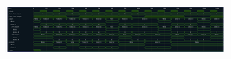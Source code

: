 

<p>
<svg viewBox="0 0 1651 340" xmlns="http://www.w3.org/2000/svg">
<defs>
<clipPath id="clip">
<rect height="340" width="1651" x="0" y="0"/>
</clipPath>
</defs>
<rect fill="#0B151D" height="340" stroke="darkblue" width="1651" x="0" y="0"/>
<line stroke="#333333" stroke-width="1" x1="200" x2="200" y1="0" y2="340"/>
<text clip-path="url(#clip)" dominant-baseline="middle" fill="#D4D4D4" font-family="monospace" font-size="10px" text-anchor="middle" x="200" y="10">
0
</text>
<line stroke="#333333" stroke-width="1" x1="300" x2="300" y1="0" y2="340"/>
<text clip-path="url(#clip)" dominant-baseline="middle" fill="#D4D4D4" font-family="monospace" font-size="10px" text-anchor="middle" x="300" y="10">
100
</text>
<line stroke="#333333" stroke-width="1" x1="400" x2="400" y1="0" y2="340"/>
<text clip-path="url(#clip)" dominant-baseline="middle" fill="#D4D4D4" font-family="monospace" font-size="10px" text-anchor="middle" x="400" y="10">
200
</text>
<line stroke="#333333" stroke-width="1" x1="500" x2="500" y1="0" y2="340"/>
<text clip-path="url(#clip)" dominant-baseline="middle" fill="#D4D4D4" font-family="monospace" font-size="10px" text-anchor="middle" x="500" y="10">
300
</text>
<line stroke="#333333" stroke-width="1" x1="600" x2="600" y1="0" y2="340"/>
<text clip-path="url(#clip)" dominant-baseline="middle" fill="#D4D4D4" font-family="monospace" font-size="10px" text-anchor="middle" x="600" y="10">
400
</text>
<line stroke="#333333" stroke-width="1" x1="700" x2="700" y1="0" y2="340"/>
<text clip-path="url(#clip)" dominant-baseline="middle" fill="#D4D4D4" font-family="monospace" font-size="10px" text-anchor="middle" x="700" y="10">
500
</text>
<line stroke="#333333" stroke-width="1" x1="800" x2="800" y1="0" y2="340"/>
<text clip-path="url(#clip)" dominant-baseline="middle" fill="#D4D4D4" font-family="monospace" font-size="10px" text-anchor="middle" x="800" y="10">
600
</text>
<line stroke="#333333" stroke-width="1" x1="900" x2="900" y1="0" y2="340"/>
<text clip-path="url(#clip)" dominant-baseline="middle" fill="#D4D4D4" font-family="monospace" font-size="10px" text-anchor="middle" x="900" y="10">
700
</text>
<line stroke="#333333" stroke-width="1" x1="1000" x2="1000" y1="0" y2="340"/>
<text clip-path="url(#clip)" dominant-baseline="middle" fill="#D4D4D4" font-family="monospace" font-size="10px" text-anchor="middle" x="1000" y="10">
800
</text>
<line stroke="#333333" stroke-width="1" x1="1100" x2="1100" y1="0" y2="340"/>
<text clip-path="url(#clip)" dominant-baseline="middle" fill="#D4D4D4" font-family="monospace" font-size="10px" text-anchor="middle" x="1100" y="10">
900
</text>
<line stroke="#333333" stroke-width="1" x1="1200" x2="1200" y1="0" y2="340"/>
<text clip-path="url(#clip)" dominant-baseline="middle" fill="#D4D4D4" font-family="monospace" font-size="10px" text-anchor="middle" x="1200" y="10">
1000
</text>
<line stroke="#333333" stroke-width="1" x1="1300" x2="1300" y1="0" y2="340"/>
<text clip-path="url(#clip)" dominant-baseline="middle" fill="#D4D4D4" font-family="monospace" font-size="10px" text-anchor="middle" x="1300" y="10">
1100
</text>
<line stroke="#333333" stroke-width="1" x1="1400" x2="1400" y1="0" y2="340"/>
<text clip-path="url(#clip)" dominant-baseline="middle" fill="#D4D4D4" font-family="monospace" font-size="10px" text-anchor="middle" x="1400" y="10">
1200
</text>
<line stroke="#333333" stroke-width="1" x1="1500" x2="1500" y1="0" y2="340"/>
<text clip-path="url(#clip)" dominant-baseline="middle" fill="#D4D4D4" font-family="monospace" font-size="10px" text-anchor="middle" x="1500" y="10">
1300
</text>
<line stroke="#333333" stroke-width="1" x1="1600" x2="1600" y1="0" y2="340"/>
<text clip-path="url(#clip)" dominant-baseline="middle" fill="#D4D4D4" font-family="monospace" font-size="10px" text-anchor="middle" x="1600" y="10">
1400
</text>
<text dominant-baseline="middle" fill="#D4D4D4" font-family="monospace" font-size="10px" text-anchor="start" x="3" y="10">
Time:
</text>
<text dominant-baseline="middle" fill="#D4D4D4" font-family="monospace" font-size="10px" text-anchor="start" x="3" xml:space="preserve" y="30">
.clock
<title>top.clock</title>
</text>
<path d="M 200 30 L 200 37 L 250 37 L 250 30" fill="none" stroke="#56C126" stroke-width="1"/>
<rect fill="#1C400C" height="14" stroke="none" width="48" x="251" y="23"/>
<path d="M 250 30 L 250 23 L 300 23 L 300 30" fill="none" stroke="#56C126" stroke-width="1"/>
<path d="M 300 30 L 300 37 L 350 37 L 350 30" fill="none" stroke="#56C126" stroke-width="1"/>
<rect fill="#1C400C" height="14" stroke="none" width="48" x="351" y="23"/>
<path d="M 350 30 L 350 23 L 400 23 L 400 30" fill="none" stroke="#56C126" stroke-width="1"/>
<path d="M 400 30 L 400 37 L 450 37 L 450 30" fill="none" stroke="#56C126" stroke-width="1"/>
<rect fill="#1C400C" height="14" stroke="none" width="48" x="451" y="23"/>
<path d="M 450 30 L 450 23 L 500 23 L 500 30" fill="none" stroke="#56C126" stroke-width="1"/>
<path d="M 500 30 L 500 37 L 550 37 L 550 30" fill="none" stroke="#56C126" stroke-width="1"/>
<rect fill="#1C400C" height="14" stroke="none" width="48" x="551" y="23"/>
<path d="M 550 30 L 550 23 L 600 23 L 600 30" fill="none" stroke="#56C126" stroke-width="1"/>
<path d="M 600 30 L 600 37 L 650 37 L 650 30" fill="none" stroke="#56C126" stroke-width="1"/>
<rect fill="#1C400C" height="14" stroke="none" width="48" x="651" y="23"/>
<path d="M 650 30 L 650 23 L 700 23 L 700 30" fill="none" stroke="#56C126" stroke-width="1"/>
<path d="M 700 30 L 700 37 L 750 37 L 750 30" fill="none" stroke="#56C126" stroke-width="1"/>
<rect fill="#1C400C" height="14" stroke="none" width="48" x="751" y="23"/>
<path d="M 750 30 L 750 23 L 800 23 L 800 30" fill="none" stroke="#56C126" stroke-width="1"/>
<path d="M 800 30 L 800 37 L 850 37 L 850 30" fill="none" stroke="#56C126" stroke-width="1"/>
<rect fill="#1C400C" height="14" stroke="none" width="48" x="851" y="23"/>
<path d="M 850 30 L 850 23 L 900 23 L 900 30" fill="none" stroke="#56C126" stroke-width="1"/>
<path d="M 900 30 L 900 37 L 950 37 L 950 30" fill="none" stroke="#56C126" stroke-width="1"/>
<rect fill="#1C400C" height="14" stroke="none" width="48" x="951" y="23"/>
<path d="M 950 30 L 950 23 L 1000 23 L 1000 30" fill="none" stroke="#56C126" stroke-width="1"/>
<path d="M 1000 30 L 1000 37 L 1050 37 L 1050 30" fill="none" stroke="#56C126" stroke-width="1"/>
<rect fill="#1C400C" height="14" stroke="none" width="48" x="1051" y="23"/>
<path d="M 1050 30 L 1050 23 L 1100 23 L 1100 30" fill="none" stroke="#56C126" stroke-width="1"/>
<path d="M 1100 30 L 1100 37 L 1150 37 L 1150 30" fill="none" stroke="#56C126" stroke-width="1"/>
<rect fill="#1C400C" height="14" stroke="none" width="48" x="1151" y="23"/>
<path d="M 1150 30 L 1150 23 L 1200 23 L 1200 30" fill="none" stroke="#56C126" stroke-width="1"/>
<path d="M 1200 30 L 1200 37 L 1250 37 L 1250 30" fill="none" stroke="#56C126" stroke-width="1"/>
<rect fill="#1C400C" height="14" stroke="none" width="48" x="1251" y="23"/>
<path d="M 1250 30 L 1250 23 L 1300 23 L 1300 30" fill="none" stroke="#56C126" stroke-width="1"/>
<path d="M 1300 30 L 1300 37 L 1350 37 L 1350 30" fill="none" stroke="#56C126" stroke-width="1"/>
<rect fill="#1C400C" height="14" stroke="none" width="48" x="1351" y="23"/>
<path d="M 1350 30 L 1350 23 L 1400 23 L 1400 30" fill="none" stroke="#56C126" stroke-width="1"/>
<path d="M 1400 30 L 1400 37 L 1450 37 L 1450 30" fill="none" stroke="#56C126" stroke-width="1"/>
<rect fill="#1C400C" height="14" stroke="none" width="48" x="1451" y="23"/>
<path d="M 1450 30 L 1450 23 L 1500 23 L 1500 30" fill="none" stroke="#56C126" stroke-width="1"/>
<path d="M 1500 30 L 1500 37 L 1550 37 L 1550 30" fill="none" stroke="#56C126" stroke-width="1"/>
<rect fill="#1C400C" height="14" stroke="none" width="48" x="1551" y="23"/>
<path d="M 1550 30 L 1550 23 L 1600 23 L 1600 30" fill="none" stroke="#56C126" stroke-width="1"/>
<path d="M 1600 30 L 1600 37 L 1650 37 L 1650 30" fill="none" stroke="#56C126" stroke-width="1"/>
<text dominant-baseline="middle" fill="#D4D4D4" font-family="monospace" font-size="10px" text-anchor="start" x="3" xml:space="preserve" y="50">
.func.func.input
<title>top.func.func.input</title>
</text>
<path d="M 200 50 L 203 43 L 347 43 L 350 50 L 347 57 L 203 57 Z" fill="none" stroke="#56C126" stroke-width="1"/>
<text dominant-baseline="middle" fill="#D4D4D4" font-family="monospace" font-size="10px" text-anchor="middle" x="275" xml:space="preserve" y="50">
0
<title>0</title>
</text>
<path d="M 350 50 L 353 43 L 447 43 L 450 50 L 447 57 L 353 57 Z" fill="none" stroke="#56C126" stroke-width="1"/>
<text dominant-baseline="middle" fill="#D4D4D4" font-family="monospace" font-size="10px" text-anchor="middle" x="400" xml:space="preserve" y="50">
2
<title>2</title>
</text>
<path d="M 450 50 L 453 43 L 547 43 L 550 50 L 547 57 L 453 57 Z" fill="none" stroke="#56C126" stroke-width="1"/>
<text dominant-baseline="middle" fill="#D4D4D4" font-family="monospace" font-size="10px" text-anchor="middle" x="500" xml:space="preserve" y="50">
5
<title>5</title>
</text>
<path d="M 550 50 L 553 43 L 647 43 L 650 50 L 647 57 L 553 57 Z" fill="none" stroke="#56C126" stroke-width="1"/>
<text dominant-baseline="middle" fill="#D4D4D4" font-family="monospace" font-size="10px" text-anchor="middle" x="600" xml:space="preserve" y="50">
6
<title>6</title>
</text>
<path d="M 650 50 L 653 43 L 747 43 L 750 50 L 747 57 L 653 57 Z" fill="none" stroke="#56C126" stroke-width="1"/>
<text dominant-baseline="middle" fill="#D4D4D4" font-family="monospace" font-size="10px" text-anchor="middle" x="700" xml:space="preserve" y="50">
2
<title>2</title>
</text>
<path d="M 750 50 L 753 43 L 847 43 L 850 50 L 847 57 L 753 57 Z" fill="none" stroke="#56C126" stroke-width="1"/>
<text dominant-baseline="middle" fill="#D4D4D4" font-family="monospace" font-size="10px" text-anchor="middle" x="800" xml:space="preserve" y="50">
a
<title>a</title>
</text>
<path d="M 850 50 L 853 43 L 947 43 L 950 50 L 947 57 L 853 57 Z" fill="none" stroke="#56C126" stroke-width="1"/>
<text dominant-baseline="middle" fill="#D4D4D4" font-family="monospace" font-size="10px" text-anchor="middle" x="900" xml:space="preserve" y="50">
0
<title>0</title>
</text>
<path d="M 950 50 L 953 43 L 1047 43 L 1050 50 L 1047 57 L 953 57 Z" fill="none" stroke="#56C126" stroke-width="1"/>
<text dominant-baseline="middle" fill="#D4D4D4" font-family="monospace" font-size="10px" text-anchor="middle" x="1000" xml:space="preserve" y="50">
1
<title>1</title>
</text>
<path d="M 1050 50 L 1053 43 L 1247 43 L 1250 50 L 1247 57 L 1053 57 Z" fill="none" stroke="#56C126" stroke-width="1"/>
<text dominant-baseline="middle" fill="#D4D4D4" font-family="monospace" font-size="10px" text-anchor="middle" x="1150" xml:space="preserve" y="50">
c
<title>c</title>
</text>
<path d="M 1250 50 L 1253 43 L 1347 43 L 1350 50 L 1347 57 L 1253 57 Z" fill="none" stroke="#56C126" stroke-width="1"/>
<text dominant-baseline="middle" fill="#D4D4D4" font-family="monospace" font-size="10px" text-anchor="middle" x="1300" xml:space="preserve" y="50">
0
<title>0</title>
</text>
<path d="M 1350 50 L 1353 43 L 1447 43 L 1450 50 L 1447 57 L 1353 57 Z" fill="none" stroke="#56C126" stroke-width="1"/>
<text dominant-baseline="middle" fill="#D4D4D4" font-family="monospace" font-size="10px" text-anchor="middle" x="1400" xml:space="preserve" y="50">
5
<title>5</title>
</text>
<path d="M 1450 50 L 1453 43 L 1547 43 L 1550 50 L 1547 57 L 1453 57 Z" fill="none" stroke="#56C126" stroke-width="1"/>
<text dominant-baseline="middle" fill="#D4D4D4" font-family="monospace" font-size="10px" text-anchor="middle" x="1500" xml:space="preserve" y="50">
d
<title>d</title>
</text>
<path d="M 1550 50 L 1553 43 L 1647 43 L 1650 50 L 1647 57 L 1553 57 Z" fill="none" stroke="#56C126" stroke-width="1"/>
<text dominant-baseline="middle" fill="#D4D4D4" font-family="monospace" font-size="10px" text-anchor="middle" x="1600" xml:space="preserve" y="50">
0
<title>0</title>
</text>
<text dominant-baseline="middle" fill="#D4D4D4" font-family="monospace" font-size="10px" text-anchor="start" x="3" xml:space="preserve" y="70">
.func.func.output
<title>top.func.func.output</title>
</text>
<rect fill="#1C400C" height="14" stroke="none" width="248" x="201" y="63"/>
<path d="M 200 70 L 200 63 L 450 63 L 450 70" fill="none" stroke="#56C126" stroke-width="1"/>
<path d="M 450 70 L 450 77 L 550 77 L 550 70" fill="none" stroke="#56C126" stroke-width="1"/>
<rect fill="#1C400C" height="14" stroke="none" width="398" x="551" y="63"/>
<path d="M 550 70 L 550 63 L 950 63 L 950 70" fill="none" stroke="#56C126" stroke-width="1"/>
<path d="M 950 70 L 950 77 L 1050 77 L 1050 70" fill="none" stroke="#56C126" stroke-width="1"/>
<rect fill="#1C400C" height="14" stroke="none" width="298" x="1051" y="63"/>
<path d="M 1050 70 L 1050 63 L 1350 63 L 1350 70" fill="none" stroke="#56C126" stroke-width="1"/>
<path d="M 1350 70 L 1350 77 L 1550 77 L 1550 70" fill="none" stroke="#56C126" stroke-width="1"/>
<rect fill="#1C400C" height="14" stroke="none" width="98" x="1551" y="63"/>
<path d="M 1550 70 L 1550 63 L 1650 63 L 1650 70" fill="none" stroke="#56C126" stroke-width="1"/>
<text dominant-baseline="middle" fill="#D4D4D4" font-family="monospace" font-size="10px" text-anchor="start" x="3" xml:space="preserve" y="90">
.input
<title>top.input</title>
</text>
<path d="M 200 90 L 203 83 L 248 83 L 251 90 L 248 97 L 203 97 Z" fill="none" stroke="#56C126" stroke-width="1"/>
<text dominant-baseline="middle" fill="#D4D4D4" font-family="monospace" font-size="10px" text-anchor="middle" x="225" xml:space="preserve" y="90">
None
<title>None</title>
</text>
<path d="M 251 90 L 254 83 L 348 83 L 351 90 L 348 97 L 254 97 Z" fill="none" stroke="#56C126" stroke-width="1"/>
<text dominant-baseline="middle" fill="#D4D4D4" font-family="monospace" font-size="10px" text-anchor="middle" x="301" xml:space="preserve" y="90">
Some(2)
<title>Some(2)</title>
</text>
<path d="M 351 90 L 354 83 L 448 83 L 451 90 L 448 97 L 354 97 Z" fill="none" stroke="#56C126" stroke-width="1"/>
<text dominant-baseline="middle" fill="#D4D4D4" font-family="monospace" font-size="10px" text-anchor="middle" x="401" xml:space="preserve" y="90">
Some(5)
<title>Some(5)</title>
</text>
<path d="M 451 90 L 454 83 L 548 83 L 551 90 L 548 97 L 454 97 Z" fill="none" stroke="#56C126" stroke-width="1"/>
<text dominant-baseline="middle" fill="#D4D4D4" font-family="monospace" font-size="10px" text-anchor="middle" x="501" xml:space="preserve" y="90">
Some(6)
<title>Some(6)</title>
</text>
<path d="M 551 90 L 554 83 L 648 83 L 651 90 L 648 97 L 554 97 Z" fill="none" stroke="#56C126" stroke-width="1"/>
<text dominant-baseline="middle" fill="#D4D4D4" font-family="monospace" font-size="10px" text-anchor="middle" x="601" xml:space="preserve" y="90">
Some(2)
<title>Some(2)</title>
</text>
<path d="M 651 90 L 654 83 L 748 83 L 751 90 L 748 97 L 654 97 Z" fill="none" stroke="#56C126" stroke-width="1"/>
<text dominant-baseline="middle" fill="#D4D4D4" font-family="monospace" font-size="10px" text-anchor="middle" x="701" xml:space="preserve" y="90">
Some(a)
<title>Some(a)</title>
</text>
<path d="M 751 90 L 754 83 L 848 83 L 851 90 L 848 97 L 754 97 Z" fill="none" stroke="#56C126" stroke-width="1"/>
<text dominant-baseline="middle" fill="#D4D4D4" font-family="monospace" font-size="10px" text-anchor="middle" x="801" xml:space="preserve" y="90">
None
<title>None</title>
</text>
<path d="M 851 90 L 854 83 L 948 83 L 951 90 L 948 97 L 854 97 Z" fill="none" stroke="#56C126" stroke-width="1"/>
<text dominant-baseline="middle" fill="#D4D4D4" font-family="monospace" font-size="10px" text-anchor="middle" x="901" xml:space="preserve" y="90">
Some(1)
<title>Some(1)</title>
</text>
<path d="M 951 90 L 954 83 L 1148 83 L 1151 90 L 1148 97 L 954 97 Z" fill="none" stroke="#56C126" stroke-width="1"/>
<text dominant-baseline="middle" fill="#D4D4D4" font-family="monospace" font-size="10px" text-anchor="middle" x="1051" xml:space="preserve" y="90">
Some(c)
<title>Some(c)</title>
</text>
<path d="M 1151 90 L 1154 83 L 1248 83 L 1251 90 L 1248 97 L 1154 97 Z" fill="none" stroke="#56C126" stroke-width="1"/>
<text dominant-baseline="middle" fill="#D4D4D4" font-family="monospace" font-size="10px" text-anchor="middle" x="1201" xml:space="preserve" y="90">
None
<title>None</title>
</text>
<path d="M 1251 90 L 1254 83 L 1348 83 L 1351 90 L 1348 97 L 1254 97 Z" fill="none" stroke="#56C126" stroke-width="1"/>
<text dominant-baseline="middle" fill="#D4D4D4" font-family="monospace" font-size="10px" text-anchor="middle" x="1301" xml:space="preserve" y="90">
Some(5)
<title>Some(5)</title>
</text>
<path d="M 1351 90 L 1354 83 L 1448 83 L 1451 90 L 1448 97 L 1354 97 Z" fill="none" stroke="#56C126" stroke-width="1"/>
<text dominant-baseline="middle" fill="#D4D4D4" font-family="monospace" font-size="10px" text-anchor="middle" x="1401" xml:space="preserve" y="90">
Some(d)
<title>Some(d)</title>
</text>
<path d="M 1451 90 L 1454 83 L 1548 83 L 1551 90 L 1548 97 L 1454 97 Z" fill="none" stroke="#56C126" stroke-width="1"/>
<text dominant-baseline="middle" fill="#D4D4D4" font-family="monospace" font-size="10px" text-anchor="middle" x="1501" xml:space="preserve" y="90">
None
<title>None</title>
</text>
<path d="M 1551 90 L 1554 83 L 1648 83 L 1651 90 L 1648 97 L 1554 97 Z" fill="none" stroke="#56C126" stroke-width="1"/>
<text dominant-baseline="middle" fill="#D4D4D4" font-family="monospace" font-size="10px" text-anchor="middle" x="1601" xml:space="preserve" y="90">
Some(1)
<title>Some(1)</title>
</text>
<text dominant-baseline="middle" fill="#D4D4D4" font-family="monospace" font-size="10px" text-anchor="start" x="3" xml:space="preserve" y="110">
   #None
<title>top.input#None</title>
</text>
<path d="M 200 110 L 203 103 L 248 103 L 251 110 L 248 117 L 203 117 Z" fill="none" stroke="#56C126" stroke-width="1"/>
<text dominant-baseline="middle" fill="#D4D4D4" font-family="monospace" font-size="10px" text-anchor="middle" x="225" xml:space="preserve" y="110">

<title></title>
</text>
<path d="M 751 110 L 754 103 L 848 103 L 851 110 L 848 117 L 754 117 Z" fill="none" stroke="#56C126" stroke-width="1"/>
<text dominant-baseline="middle" fill="#D4D4D4" font-family="monospace" font-size="10px" text-anchor="middle" x="801" xml:space="preserve" y="110">

<title></title>
</text>
<path d="M 1151 110 L 1154 103 L 1248 103 L 1251 110 L 1248 117 L 1154 117 Z" fill="none" stroke="#56C126" stroke-width="1"/>
<text dominant-baseline="middle" fill="#D4D4D4" font-family="monospace" font-size="10px" text-anchor="middle" x="1201" xml:space="preserve" y="110">

<title></title>
</text>
<path d="M 1451 110 L 1454 103 L 1548 103 L 1551 110 L 1548 117 L 1454 117 Z" fill="none" stroke="#56C126" stroke-width="1"/>
<text dominant-baseline="middle" fill="#D4D4D4" font-family="monospace" font-size="10px" text-anchor="middle" x="1501" xml:space="preserve" y="110">

<title></title>
</text>
<text dominant-baseline="middle" fill="#D4D4D4" font-family="monospace" font-size="10px" text-anchor="start" x="3" xml:space="preserve" y="130">
   #Some.0
<title>top.input#Some.0</title>
</text>
<path d="M 251 130 L 254 123 L 348 123 L 351 130 L 348 137 L 254 137 Z" fill="none" stroke="#56C126" stroke-width="1"/>
<text dominant-baseline="middle" fill="#D4D4D4" font-family="monospace" font-size="10px" text-anchor="middle" x="301" xml:space="preserve" y="130">
2
<title>2</title>
</text>
<path d="M 351 130 L 354 123 L 448 123 L 451 130 L 448 137 L 354 137 Z" fill="none" stroke="#56C126" stroke-width="1"/>
<text dominant-baseline="middle" fill="#D4D4D4" font-family="monospace" font-size="10px" text-anchor="middle" x="401" xml:space="preserve" y="130">
5
<title>5</title>
</text>
<path d="M 451 130 L 454 123 L 548 123 L 551 130 L 548 137 L 454 137 Z" fill="none" stroke="#56C126" stroke-width="1"/>
<text dominant-baseline="middle" fill="#D4D4D4" font-family="monospace" font-size="10px" text-anchor="middle" x="501" xml:space="preserve" y="130">
6
<title>6</title>
</text>
<path d="M 551 130 L 554 123 L 648 123 L 651 130 L 648 137 L 554 137 Z" fill="none" stroke="#56C126" stroke-width="1"/>
<text dominant-baseline="middle" fill="#D4D4D4" font-family="monospace" font-size="10px" text-anchor="middle" x="601" xml:space="preserve" y="130">
2
<title>2</title>
</text>
<path d="M 651 130 L 654 123 L 748 123 L 751 130 L 748 137 L 654 137 Z" fill="none" stroke="#56C126" stroke-width="1"/>
<text dominant-baseline="middle" fill="#D4D4D4" font-family="monospace" font-size="10px" text-anchor="middle" x="701" xml:space="preserve" y="130">
a
<title>a</title>
</text>
<path d="M 851 130 L 854 123 L 948 123 L 951 130 L 948 137 L 854 137 Z" fill="none" stroke="#56C126" stroke-width="1"/>
<text dominant-baseline="middle" fill="#D4D4D4" font-family="monospace" font-size="10px" text-anchor="middle" x="901" xml:space="preserve" y="130">
1
<title>1</title>
</text>
<path d="M 951 130 L 954 123 L 1148 123 L 1151 130 L 1148 137 L 954 137 Z" fill="none" stroke="#56C126" stroke-width="1"/>
<text dominant-baseline="middle" fill="#D4D4D4" font-family="monospace" font-size="10px" text-anchor="middle" x="1051" xml:space="preserve" y="130">
c
<title>c</title>
</text>
<path d="M 1251 130 L 1254 123 L 1348 123 L 1351 130 L 1348 137 L 1254 137 Z" fill="none" stroke="#56C126" stroke-width="1"/>
<text dominant-baseline="middle" fill="#D4D4D4" font-family="monospace" font-size="10px" text-anchor="middle" x="1301" xml:space="preserve" y="130">
5
<title>5</title>
</text>
<path d="M 1351 130 L 1354 123 L 1448 123 L 1451 130 L 1448 137 L 1354 137 Z" fill="none" stroke="#56C126" stroke-width="1"/>
<text dominant-baseline="middle" fill="#D4D4D4" font-family="monospace" font-size="10px" text-anchor="middle" x="1401" xml:space="preserve" y="130">
d
<title>d</title>
</text>
<path d="M 1551 130 L 1554 123 L 1648 123 L 1651 130 L 1648 137 L 1554 137 Z" fill="none" stroke="#56C126" stroke-width="1"/>
<text dominant-baseline="middle" fill="#D4D4D4" font-family="monospace" font-size="10px" text-anchor="middle" x="1601" xml:space="preserve" y="130">
1
<title>1</title>
</text>
<text dominant-baseline="middle" fill="#D4D4D4" font-family="monospace" font-size="10px" text-anchor="start" x="3" xml:space="preserve" y="150">
   .dff.input
<title>top.input.dff.input</title>
</text>
<path d="M 200 150 L 203 143 L 248 143 L 251 150 L 248 157 L 203 157 Z" fill="none" stroke="#56C126" stroke-width="1"/>
<text dominant-baseline="middle" fill="#D4D4D4" font-family="monospace" font-size="10px" text-anchor="middle" x="225" xml:space="preserve" y="150">
None
<title>None</title>
</text>
<path d="M 251 150 L 254 143 L 348 143 L 351 150 L 348 157 L 254 157 Z" fill="none" stroke="#56C126" stroke-width="1"/>
<text dominant-baseline="middle" fill="#D4D4D4" font-family="monospace" font-size="10px" text-anchor="middle" x="301" xml:space="preserve" y="150">
Some(2)
<title>Some(2)</title>
</text>
<path d="M 351 150 L 354 143 L 448 143 L 451 150 L 448 157 L 354 157 Z" fill="none" stroke="#56C126" stroke-width="1"/>
<text dominant-baseline="middle" fill="#D4D4D4" font-family="monospace" font-size="10px" text-anchor="middle" x="401" xml:space="preserve" y="150">
Some(5)
<title>Some(5)</title>
</text>
<path d="M 451 150 L 454 143 L 548 143 L 551 150 L 548 157 L 454 157 Z" fill="none" stroke="#56C126" stroke-width="1"/>
<text dominant-baseline="middle" fill="#D4D4D4" font-family="monospace" font-size="10px" text-anchor="middle" x="501" xml:space="preserve" y="150">
Some(6)
<title>Some(6)</title>
</text>
<path d="M 551 150 L 554 143 L 648 143 L 651 150 L 648 157 L 554 157 Z" fill="none" stroke="#56C126" stroke-width="1"/>
<text dominant-baseline="middle" fill="#D4D4D4" font-family="monospace" font-size="10px" text-anchor="middle" x="601" xml:space="preserve" y="150">
Some(2)
<title>Some(2)</title>
</text>
<path d="M 651 150 L 654 143 L 748 143 L 751 150 L 748 157 L 654 157 Z" fill="none" stroke="#56C126" stroke-width="1"/>
<text dominant-baseline="middle" fill="#D4D4D4" font-family="monospace" font-size="10px" text-anchor="middle" x="701" xml:space="preserve" y="150">
Some(a)
<title>Some(a)</title>
</text>
<path d="M 751 150 L 754 143 L 848 143 L 851 150 L 848 157 L 754 157 Z" fill="none" stroke="#56C126" stroke-width="1"/>
<text dominant-baseline="middle" fill="#D4D4D4" font-family="monospace" font-size="10px" text-anchor="middle" x="801" xml:space="preserve" y="150">
None
<title>None</title>
</text>
<path d="M 851 150 L 854 143 L 948 143 L 951 150 L 948 157 L 854 157 Z" fill="none" stroke="#56C126" stroke-width="1"/>
<text dominant-baseline="middle" fill="#D4D4D4" font-family="monospace" font-size="10px" text-anchor="middle" x="901" xml:space="preserve" y="150">
Some(1)
<title>Some(1)</title>
</text>
<path d="M 951 150 L 954 143 L 1148 143 L 1151 150 L 1148 157 L 954 157 Z" fill="none" stroke="#56C126" stroke-width="1"/>
<text dominant-baseline="middle" fill="#D4D4D4" font-family="monospace" font-size="10px" text-anchor="middle" x="1051" xml:space="preserve" y="150">
Some(c)
<title>Some(c)</title>
</text>
<path d="M 1151 150 L 1154 143 L 1248 143 L 1251 150 L 1248 157 L 1154 157 Z" fill="none" stroke="#56C126" stroke-width="1"/>
<text dominant-baseline="middle" fill="#D4D4D4" font-family="monospace" font-size="10px" text-anchor="middle" x="1201" xml:space="preserve" y="150">
None
<title>None</title>
</text>
<path d="M 1251 150 L 1254 143 L 1348 143 L 1351 150 L 1348 157 L 1254 157 Z" fill="none" stroke="#56C126" stroke-width="1"/>
<text dominant-baseline="middle" fill="#D4D4D4" font-family="monospace" font-size="10px" text-anchor="middle" x="1301" xml:space="preserve" y="150">
Some(5)
<title>Some(5)</title>
</text>
<path d="M 1351 150 L 1354 143 L 1448 143 L 1451 150 L 1448 157 L 1354 157 Z" fill="none" stroke="#56C126" stroke-width="1"/>
<text dominant-baseline="middle" fill="#D4D4D4" font-family="monospace" font-size="10px" text-anchor="middle" x="1401" xml:space="preserve" y="150">
Some(d)
<title>Some(d)</title>
</text>
<path d="M 1451 150 L 1454 143 L 1548 143 L 1551 150 L 1548 157 L 1454 157 Z" fill="none" stroke="#56C126" stroke-width="1"/>
<text dominant-baseline="middle" fill="#D4D4D4" font-family="monospace" font-size="10px" text-anchor="middle" x="1501" xml:space="preserve" y="150">
None
<title>None</title>
</text>
<path d="M 1551 150 L 1554 143 L 1648 143 L 1651 150 L 1648 157 L 1554 157 Z" fill="none" stroke="#56C126" stroke-width="1"/>
<text dominant-baseline="middle" fill="#D4D4D4" font-family="monospace" font-size="10px" text-anchor="middle" x="1601" xml:space="preserve" y="150">
Some(1)
<title>Some(1)</title>
</text>
<text dominant-baseline="middle" fill="#D4D4D4" font-family="monospace" font-size="10px" text-anchor="start" x="3" xml:space="preserve" y="170">
      #None
<title>top.input.dff.input#None</title>
</text>
<path d="M 200 170 L 203 163 L 248 163 L 251 170 L 248 177 L 203 177 Z" fill="none" stroke="#56C126" stroke-width="1"/>
<text dominant-baseline="middle" fill="#D4D4D4" font-family="monospace" font-size="10px" text-anchor="middle" x="225" xml:space="preserve" y="170">

<title></title>
</text>
<path d="M 751 170 L 754 163 L 848 163 L 851 170 L 848 177 L 754 177 Z" fill="none" stroke="#56C126" stroke-width="1"/>
<text dominant-baseline="middle" fill="#D4D4D4" font-family="monospace" font-size="10px" text-anchor="middle" x="801" xml:space="preserve" y="170">

<title></title>
</text>
<path d="M 1151 170 L 1154 163 L 1248 163 L 1251 170 L 1248 177 L 1154 177 Z" fill="none" stroke="#56C126" stroke-width="1"/>
<text dominant-baseline="middle" fill="#D4D4D4" font-family="monospace" font-size="10px" text-anchor="middle" x="1201" xml:space="preserve" y="170">

<title></title>
</text>
<path d="M 1451 170 L 1454 163 L 1548 163 L 1551 170 L 1548 177 L 1454 177 Z" fill="none" stroke="#56C126" stroke-width="1"/>
<text dominant-baseline="middle" fill="#D4D4D4" font-family="monospace" font-size="10px" text-anchor="middle" x="1501" xml:space="preserve" y="170">

<title></title>
</text>
<text dominant-baseline="middle" fill="#D4D4D4" font-family="monospace" font-size="10px" text-anchor="start" x="3" xml:space="preserve" y="190">
      #Some.0
<title>top.input.dff.input#Some.0</title>
</text>
<path d="M 251 190 L 254 183 L 348 183 L 351 190 L 348 197 L 254 197 Z" fill="none" stroke="#56C126" stroke-width="1"/>
<text dominant-baseline="middle" fill="#D4D4D4" font-family="monospace" font-size="10px" text-anchor="middle" x="301" xml:space="preserve" y="190">
2
<title>2</title>
</text>
<path d="M 351 190 L 354 183 L 448 183 L 451 190 L 448 197 L 354 197 Z" fill="none" stroke="#56C126" stroke-width="1"/>
<text dominant-baseline="middle" fill="#D4D4D4" font-family="monospace" font-size="10px" text-anchor="middle" x="401" xml:space="preserve" y="190">
5
<title>5</title>
</text>
<path d="M 451 190 L 454 183 L 548 183 L 551 190 L 548 197 L 454 197 Z" fill="none" stroke="#56C126" stroke-width="1"/>
<text dominant-baseline="middle" fill="#D4D4D4" font-family="monospace" font-size="10px" text-anchor="middle" x="501" xml:space="preserve" y="190">
6
<title>6</title>
</text>
<path d="M 551 190 L 554 183 L 648 183 L 651 190 L 648 197 L 554 197 Z" fill="none" stroke="#56C126" stroke-width="1"/>
<text dominant-baseline="middle" fill="#D4D4D4" font-family="monospace" font-size="10px" text-anchor="middle" x="601" xml:space="preserve" y="190">
2
<title>2</title>
</text>
<path d="M 651 190 L 654 183 L 748 183 L 751 190 L 748 197 L 654 197 Z" fill="none" stroke="#56C126" stroke-width="1"/>
<text dominant-baseline="middle" fill="#D4D4D4" font-family="monospace" font-size="10px" text-anchor="middle" x="701" xml:space="preserve" y="190">
a
<title>a</title>
</text>
<path d="M 851 190 L 854 183 L 948 183 L 951 190 L 948 197 L 854 197 Z" fill="none" stroke="#56C126" stroke-width="1"/>
<text dominant-baseline="middle" fill="#D4D4D4" font-family="monospace" font-size="10px" text-anchor="middle" x="901" xml:space="preserve" y="190">
1
<title>1</title>
</text>
<path d="M 951 190 L 954 183 L 1148 183 L 1151 190 L 1148 197 L 954 197 Z" fill="none" stroke="#56C126" stroke-width="1"/>
<text dominant-baseline="middle" fill="#D4D4D4" font-family="monospace" font-size="10px" text-anchor="middle" x="1051" xml:space="preserve" y="190">
c
<title>c</title>
</text>
<path d="M 1251 190 L 1254 183 L 1348 183 L 1351 190 L 1348 197 L 1254 197 Z" fill="none" stroke="#56C126" stroke-width="1"/>
<text dominant-baseline="middle" fill="#D4D4D4" font-family="monospace" font-size="10px" text-anchor="middle" x="1301" xml:space="preserve" y="190">
5
<title>5</title>
</text>
<path d="M 1351 190 L 1354 183 L 1448 183 L 1451 190 L 1448 197 L 1354 197 Z" fill="none" stroke="#56C126" stroke-width="1"/>
<text dominant-baseline="middle" fill="#D4D4D4" font-family="monospace" font-size="10px" text-anchor="middle" x="1401" xml:space="preserve" y="190">
d
<title>d</title>
</text>
<path d="M 1551 190 L 1554 183 L 1648 183 L 1651 190 L 1648 197 L 1554 197 Z" fill="none" stroke="#56C126" stroke-width="1"/>
<text dominant-baseline="middle" fill="#D4D4D4" font-family="monospace" font-size="10px" text-anchor="middle" x="1601" xml:space="preserve" y="190">
1
<title>1</title>
</text>
<text dominant-baseline="middle" fill="#D4D4D4" font-family="monospace" font-size="10px" text-anchor="start" x="3" xml:space="preserve" y="210">
   .dff.output
<title>top.input.dff.output</title>
</text>
<path d="M 200 210 L 203 203 L 347 203 L 350 210 L 347 217 L 203 217 Z" fill="none" stroke="#56C126" stroke-width="1"/>
<text dominant-baseline="middle" fill="#D4D4D4" font-family="monospace" font-size="10px" text-anchor="middle" x="275" xml:space="preserve" y="210">
None
<title>None</title>
</text>
<path d="M 350 210 L 353 203 L 447 203 L 450 210 L 447 217 L 353 217 Z" fill="none" stroke="#56C126" stroke-width="1"/>
<text dominant-baseline="middle" fill="#D4D4D4" font-family="monospace" font-size="10px" text-anchor="middle" x="400" xml:space="preserve" y="210">
Some(2)
<title>Some(2)</title>
</text>
<path d="M 450 210 L 453 203 L 547 203 L 550 210 L 547 217 L 453 217 Z" fill="none" stroke="#56C126" stroke-width="1"/>
<text dominant-baseline="middle" fill="#D4D4D4" font-family="monospace" font-size="10px" text-anchor="middle" x="500" xml:space="preserve" y="210">
Some(5)
<title>Some(5)</title>
</text>
<path d="M 550 210 L 553 203 L 647 203 L 650 210 L 647 217 L 553 217 Z" fill="none" stroke="#56C126" stroke-width="1"/>
<text dominant-baseline="middle" fill="#D4D4D4" font-family="monospace" font-size="10px" text-anchor="middle" x="600" xml:space="preserve" y="210">
Some(6)
<title>Some(6)</title>
</text>
<path d="M 650 210 L 653 203 L 747 203 L 750 210 L 747 217 L 653 217 Z" fill="none" stroke="#56C126" stroke-width="1"/>
<text dominant-baseline="middle" fill="#D4D4D4" font-family="monospace" font-size="10px" text-anchor="middle" x="700" xml:space="preserve" y="210">
Some(2)
<title>Some(2)</title>
</text>
<path d="M 750 210 L 753 203 L 847 203 L 850 210 L 847 217 L 753 217 Z" fill="none" stroke="#56C126" stroke-width="1"/>
<text dominant-baseline="middle" fill="#D4D4D4" font-family="monospace" font-size="10px" text-anchor="middle" x="800" xml:space="preserve" y="210">
Some(a)
<title>Some(a)</title>
</text>
<path d="M 850 210 L 853 203 L 947 203 L 950 210 L 947 217 L 853 217 Z" fill="none" stroke="#56C126" stroke-width="1"/>
<text dominant-baseline="middle" fill="#D4D4D4" font-family="monospace" font-size="10px" text-anchor="middle" x="900" xml:space="preserve" y="210">
None
<title>None</title>
</text>
<path d="M 950 210 L 953 203 L 1047 203 L 1050 210 L 1047 217 L 953 217 Z" fill="none" stroke="#56C126" stroke-width="1"/>
<text dominant-baseline="middle" fill="#D4D4D4" font-family="monospace" font-size="10px" text-anchor="middle" x="1000" xml:space="preserve" y="210">
Some(1)
<title>Some(1)</title>
</text>
<path d="M 1050 210 L 1053 203 L 1247 203 L 1250 210 L 1247 217 L 1053 217 Z" fill="none" stroke="#56C126" stroke-width="1"/>
<text dominant-baseline="middle" fill="#D4D4D4" font-family="monospace" font-size="10px" text-anchor="middle" x="1150" xml:space="preserve" y="210">
Some(c)
<title>Some(c)</title>
</text>
<path d="M 1250 210 L 1253 203 L 1347 203 L 1350 210 L 1347 217 L 1253 217 Z" fill="none" stroke="#56C126" stroke-width="1"/>
<text dominant-baseline="middle" fill="#D4D4D4" font-family="monospace" font-size="10px" text-anchor="middle" x="1300" xml:space="preserve" y="210">
None
<title>None</title>
</text>
<path d="M 1350 210 L 1353 203 L 1447 203 L 1450 210 L 1447 217 L 1353 217 Z" fill="none" stroke="#56C126" stroke-width="1"/>
<text dominant-baseline="middle" fill="#D4D4D4" font-family="monospace" font-size="10px" text-anchor="middle" x="1400" xml:space="preserve" y="210">
Some(5)
<title>Some(5)</title>
</text>
<path d="M 1450 210 L 1453 203 L 1547 203 L 1550 210 L 1547 217 L 1453 217 Z" fill="none" stroke="#56C126" stroke-width="1"/>
<text dominant-baseline="middle" fill="#D4D4D4" font-family="monospace" font-size="10px" text-anchor="middle" x="1500" xml:space="preserve" y="210">
Some(d)
<title>Some(d)</title>
</text>
<path d="M 1550 210 L 1553 203 L 1647 203 L 1650 210 L 1647 217 L 1553 217 Z" fill="none" stroke="#56C126" stroke-width="1"/>
<text dominant-baseline="middle" fill="#D4D4D4" font-family="monospace" font-size="10px" text-anchor="middle" x="1600" xml:space="preserve" y="210">
None
<title>None</title>
</text>
<text dominant-baseline="middle" fill="#D4D4D4" font-family="monospace" font-size="10px" text-anchor="start" x="3" xml:space="preserve" y="230">
      #None
<title>top.input.dff.output#None</title>
</text>
<path d="M 200 230 L 203 223 L 347 223 L 350 230 L 347 237 L 203 237 Z" fill="none" stroke="#56C126" stroke-width="1"/>
<text dominant-baseline="middle" fill="#D4D4D4" font-family="monospace" font-size="10px" text-anchor="middle" x="275" xml:space="preserve" y="230">

<title></title>
</text>
<path d="M 850 230 L 853 223 L 947 223 L 950 230 L 947 237 L 853 237 Z" fill="none" stroke="#56C126" stroke-width="1"/>
<text dominant-baseline="middle" fill="#D4D4D4" font-family="monospace" font-size="10px" text-anchor="middle" x="900" xml:space="preserve" y="230">

<title></title>
</text>
<path d="M 1250 230 L 1253 223 L 1347 223 L 1350 230 L 1347 237 L 1253 237 Z" fill="none" stroke="#56C126" stroke-width="1"/>
<text dominant-baseline="middle" fill="#D4D4D4" font-family="monospace" font-size="10px" text-anchor="middle" x="1300" xml:space="preserve" y="230">

<title></title>
</text>
<path d="M 1550 230 L 1553 223 L 1647 223 L 1650 230 L 1647 237 L 1553 237 Z" fill="none" stroke="#56C126" stroke-width="1"/>
<text dominant-baseline="middle" fill="#D4D4D4" font-family="monospace" font-size="10px" text-anchor="middle" x="1600" xml:space="preserve" y="230">

<title></title>
</text>
<text dominant-baseline="middle" fill="#D4D4D4" font-family="monospace" font-size="10px" text-anchor="start" x="3" xml:space="preserve" y="250">
      #Some.0
<title>top.input.dff.output#Some.0</title>
</text>
<path d="M 350 250 L 353 243 L 447 243 L 450 250 L 447 257 L 353 257 Z" fill="none" stroke="#56C126" stroke-width="1"/>
<text dominant-baseline="middle" fill="#D4D4D4" font-family="monospace" font-size="10px" text-anchor="middle" x="400" xml:space="preserve" y="250">
2
<title>2</title>
</text>
<path d="M 450 250 L 453 243 L 547 243 L 550 250 L 547 257 L 453 257 Z" fill="none" stroke="#56C126" stroke-width="1"/>
<text dominant-baseline="middle" fill="#D4D4D4" font-family="monospace" font-size="10px" text-anchor="middle" x="500" xml:space="preserve" y="250">
5
<title>5</title>
</text>
<path d="M 550 250 L 553 243 L 647 243 L 650 250 L 647 257 L 553 257 Z" fill="none" stroke="#56C126" stroke-width="1"/>
<text dominant-baseline="middle" fill="#D4D4D4" font-family="monospace" font-size="10px" text-anchor="middle" x="600" xml:space="preserve" y="250">
6
<title>6</title>
</text>
<path d="M 650 250 L 653 243 L 747 243 L 750 250 L 747 257 L 653 257 Z" fill="none" stroke="#56C126" stroke-width="1"/>
<text dominant-baseline="middle" fill="#D4D4D4" font-family="monospace" font-size="10px" text-anchor="middle" x="700" xml:space="preserve" y="250">
2
<title>2</title>
</text>
<path d="M 750 250 L 753 243 L 847 243 L 850 250 L 847 257 L 753 257 Z" fill="none" stroke="#56C126" stroke-width="1"/>
<text dominant-baseline="middle" fill="#D4D4D4" font-family="monospace" font-size="10px" text-anchor="middle" x="800" xml:space="preserve" y="250">
a
<title>a</title>
</text>
<path d="M 950 250 L 953 243 L 1047 243 L 1050 250 L 1047 257 L 953 257 Z" fill="none" stroke="#56C126" stroke-width="1"/>
<text dominant-baseline="middle" fill="#D4D4D4" font-family="monospace" font-size="10px" text-anchor="middle" x="1000" xml:space="preserve" y="250">
1
<title>1</title>
</text>
<path d="M 1050 250 L 1053 243 L 1247 243 L 1250 250 L 1247 257 L 1053 257 Z" fill="none" stroke="#56C126" stroke-width="1"/>
<text dominant-baseline="middle" fill="#D4D4D4" font-family="monospace" font-size="10px" text-anchor="middle" x="1150" xml:space="preserve" y="250">
c
<title>c</title>
</text>
<path d="M 1350 250 L 1353 243 L 1447 243 L 1450 250 L 1447 257 L 1353 257 Z" fill="none" stroke="#56C126" stroke-width="1"/>
<text dominant-baseline="middle" fill="#D4D4D4" font-family="monospace" font-size="10px" text-anchor="middle" x="1400" xml:space="preserve" y="250">
5
<title>5</title>
</text>
<path d="M 1450 250 L 1453 243 L 1547 243 L 1550 250 L 1547 257 L 1453 257 Z" fill="none" stroke="#56C126" stroke-width="1"/>
<text dominant-baseline="middle" fill="#D4D4D4" font-family="monospace" font-size="10px" text-anchor="middle" x="1500" xml:space="preserve" y="250">
d
<title>d</title>
</text>
<text dominant-baseline="middle" fill="#D4D4D4" font-family="monospace" font-size="10px" text-anchor="start" x="3" xml:space="preserve" y="270">
.outputs
<title>top.outputs</title>
</text>
<path d="M 200 270 L 203 263 L 347 263 L 350 270 L 347 277 L 203 277 Z" fill="none" stroke="#56C126" stroke-width="1"/>
<text dominant-baseline="middle" fill="#D4D4D4" font-family="monospace" font-size="10px" text-anchor="middle" x="275" xml:space="preserve" y="270">
None
<title>None</title>
</text>
<path d="M 350 270 L 353 263 L 447 263 L 450 270 L 447 277 L 353 277 Z" fill="none" stroke="#56C126" stroke-width="1"/>
<text dominant-baseline="middle" fill="#D4D4D4" font-family="monospace" font-size="10px" text-anchor="middle" x="400" xml:space="preserve" y="270">
Some(2)
<title>Some(2)</title>
</text>
<path d="M 450 270 L 453 263 L 547 263 L 550 270 L 547 277 L 453 277 Z" fill="none" stroke="#56C126" stroke-width="1"/>
<text dominant-baseline="middle" fill="#D4D4D4" font-family="monospace" font-size="10px" text-anchor="middle" x="500" xml:space="preserve" y="270">
None
<title>None</title>
</text>
<path d="M 550 270 L 553 263 L 647 263 L 650 270 L 647 277 L 553 277 Z" fill="none" stroke="#56C126" stroke-width="1"/>
<text dominant-baseline="middle" fill="#D4D4D4" font-family="monospace" font-size="10px" text-anchor="middle" x="600" xml:space="preserve" y="270">
Some(6)
<title>Some(6)</title>
</text>
<path d="M 650 270 L 653 263 L 747 263 L 750 270 L 747 277 L 653 277 Z" fill="none" stroke="#56C126" stroke-width="1"/>
<text dominant-baseline="middle" fill="#D4D4D4" font-family="monospace" font-size="10px" text-anchor="middle" x="700" xml:space="preserve" y="270">
Some(2)
<title>Some(2)</title>
</text>
<path d="M 750 270 L 753 263 L 847 263 L 850 270 L 847 277 L 753 277 Z" fill="none" stroke="#56C126" stroke-width="1"/>
<text dominant-baseline="middle" fill="#D4D4D4" font-family="monospace" font-size="10px" text-anchor="middle" x="800" xml:space="preserve" y="270">
Some(a)
<title>Some(a)</title>
</text>
<path d="M 850 270 L 853 263 L 1047 263 L 1050 270 L 1047 277 L 853 277 Z" fill="none" stroke="#56C126" stroke-width="1"/>
<text dominant-baseline="middle" fill="#D4D4D4" font-family="monospace" font-size="10px" text-anchor="middle" x="950" xml:space="preserve" y="270">
None
<title>None</title>
</text>
<path d="M 1050 270 L 1053 263 L 1247 263 L 1250 270 L 1247 277 L 1053 277 Z" fill="none" stroke="#56C126" stroke-width="1"/>
<text dominant-baseline="middle" fill="#D4D4D4" font-family="monospace" font-size="10px" text-anchor="middle" x="1150" xml:space="preserve" y="270">
Some(c)
<title>Some(c)</title>
</text>
<path d="M 1250 270 L 1253 263 L 1648 263 L 1651 270 L 1648 277 L 1253 277 Z" fill="none" stroke="#56C126" stroke-width="1"/>
<text dominant-baseline="middle" fill="#D4D4D4" font-family="monospace" font-size="10px" text-anchor="middle" x="1450" xml:space="preserve" y="270">
None
<title>None</title>
</text>
<text dominant-baseline="middle" fill="#D4D4D4" font-family="monospace" font-size="10px" text-anchor="start" x="3" xml:space="preserve" y="290">
   #None
<title>top.outputs#None</title>
</text>
<path d="M 200 290 L 203 283 L 347 283 L 350 290 L 347 297 L 203 297 Z" fill="none" stroke="#56C126" stroke-width="1"/>
<text dominant-baseline="middle" fill="#D4D4D4" font-family="monospace" font-size="10px" text-anchor="middle" x="275" xml:space="preserve" y="290">

<title></title>
</text>
<path d="M 450 290 L 453 283 L 547 283 L 550 290 L 547 297 L 453 297 Z" fill="none" stroke="#56C126" stroke-width="1"/>
<text dominant-baseline="middle" fill="#D4D4D4" font-family="monospace" font-size="10px" text-anchor="middle" x="500" xml:space="preserve" y="290">

<title></title>
</text>
<path d="M 850 290 L 853 283 L 1047 283 L 1050 290 L 1047 297 L 853 297 Z" fill="none" stroke="#56C126" stroke-width="1"/>
<text dominant-baseline="middle" fill="#D4D4D4" font-family="monospace" font-size="10px" text-anchor="middle" x="950" xml:space="preserve" y="290">

<title></title>
</text>
<path d="M 1250 290 L 1253 283 L 1648 283 L 1651 290 L 1648 297 L 1253 297 Z" fill="none" stroke="#56C126" stroke-width="1"/>
<text dominant-baseline="middle" fill="#D4D4D4" font-family="monospace" font-size="10px" text-anchor="middle" x="1450" xml:space="preserve" y="290">

<title></title>
</text>
<text dominant-baseline="middle" fill="#D4D4D4" font-family="monospace" font-size="10px" text-anchor="start" x="3" xml:space="preserve" y="310">
   #Some.0
<title>top.outputs#Some.0</title>
</text>
<path d="M 350 310 L 353 303 L 447 303 L 450 310 L 447 317 L 353 317 Z" fill="none" stroke="#56C126" stroke-width="1"/>
<text dominant-baseline="middle" fill="#D4D4D4" font-family="monospace" font-size="10px" text-anchor="middle" x="400" xml:space="preserve" y="310">
2
<title>2</title>
</text>
<path d="M 550 310 L 553 303 L 647 303 L 650 310 L 647 317 L 553 317 Z" fill="none" stroke="#56C126" stroke-width="1"/>
<text dominant-baseline="middle" fill="#D4D4D4" font-family="monospace" font-size="10px" text-anchor="middle" x="600" xml:space="preserve" y="310">
6
<title>6</title>
</text>
<path d="M 650 310 L 653 303 L 747 303 L 750 310 L 747 317 L 653 317 Z" fill="none" stroke="#56C126" stroke-width="1"/>
<text dominant-baseline="middle" fill="#D4D4D4" font-family="monospace" font-size="10px" text-anchor="middle" x="700" xml:space="preserve" y="310">
2
<title>2</title>
</text>
<path d="M 750 310 L 753 303 L 847 303 L 850 310 L 847 317 L 753 317 Z" fill="none" stroke="#56C126" stroke-width="1"/>
<text dominant-baseline="middle" fill="#D4D4D4" font-family="monospace" font-size="10px" text-anchor="middle" x="800" xml:space="preserve" y="310">
a
<title>a</title>
</text>
<path d="M 1050 310 L 1053 303 L 1247 303 L 1250 310 L 1247 317 L 1053 317 Z" fill="none" stroke="#56C126" stroke-width="1"/>
<text dominant-baseline="middle" fill="#D4D4D4" font-family="monospace" font-size="10px" text-anchor="middle" x="1150" xml:space="preserve" y="310">
c
<title>c</title>
</text>
<text dominant-baseline="middle" fill="#D4D4D4" font-family="monospace" font-size="10px" text-anchor="start" x="3" xml:space="preserve" y="330">
.reset
<title>top.reset</title>
</text>
<rect fill="#1C400C" height="14" stroke="none" width="49" x="201" y="323"/>
<path d="M 200 330 L 200 323 L 251 323 L 251 330" fill="none" stroke="#56C126" stroke-width="1"/>
<path d="M 251 330 L 251 337 L 1651 337 L 1651 330" fill="none" stroke="#56C126" stroke-width="1"/>
</svg>
</p>